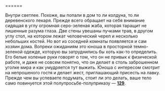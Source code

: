======

Внутри светлее. Похоже, вы попали в дом то ли колдуна, то ли деревенского лекаря. Прежде всего обращает на себя внимание сидящая в углу огромная серо-зеленая жаба, которая таращит не лишенные разума глаза. Две стены увешаны пучками трав, в другом углу стол, на котором лежат человеческий череп и несколько небольших костей. Но вот из соседней комнаты появляется и сам хозяин дома. Вопреки ожиданиям это юноша в просторной темно-зеленой одежде, которую вы затруднились бы хоть как-то определить. Его белые холеные руки говорят о том, что он не привык к физической работе, и даже не совсем понятно, что он делает в столь заброшенном уголке мира и как умудряется тут выжить. Юноша с интересом смотрит на непрошеного гостя и делает жест, приглашающий присесть на лавку. Прежде чем вы успеваете подумать, стоит ли это делать, ваше тело само повинуется этой полупросьбе-полуприказу — [**129**](#n_129).

